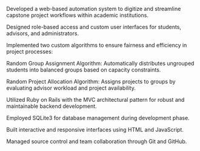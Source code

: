 Developed a web-based automation system to digitize and streamline capstone project workflows within academic institutions.

Designed role-based access and custom user interfaces for students, advisors, and administrators.

Implemented two custom algorithms to ensure fairness and efficiency in project processes:

Random Group Assignment Algorithm: Automatically distributes ungrouped students into balanced groups based on capacity constraints.

Random Project Allocation Algorithm: Assigns projects to groups by evaluating advisor workload and project availability.

Utilized Ruby on Rails with the MVC architectural pattern for robust and maintainable backend development.

Employed SQLite3 for database management during development phase.

Built interactive and responsive interfaces using HTML and JavaScript.

Managed source control and team collaboration through Git and GitHub.
